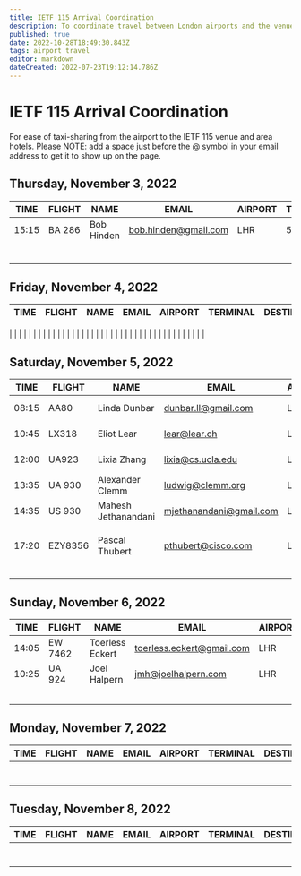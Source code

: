 ```yaml
---
title: IETF 115 Arrival Coordination
description: To coordinate travel between London airports and the venue.
published: true
date: 2022-10-28T18:49:30.843Z
tags: airport travel
editor: markdown
dateCreated: 2022-07-23T19:12:14.786Z
---
```


# IETF 115 Arrival Coordination

For ease of taxi-sharing from the airport to the IETF 115 venue and area hotels. Please NOTE: add a space just before the @ symbol in your email address to get it to show up on the page. 

## Thursday, November 3, 2022

| TIME  |  FLIGHT | NAME  | EMAIL  | AIRPORT  | TERMINAL  |  DESTINATION |
|---|---|---|---|---|---|---|
| 15:15  | BA 286  | Bob Hinden  | bob.hinden@gmail.com  | LHR  | 5  | Hilton Metropole  |
|   |   |   |   |   |   |   |
|   |   |   |   |   |   |   |
|   |   |   |   |   |   |   |
|   |   |   |   |   |   |   |
|   |   |   |   |   |   |   |
|   |   |   |   |   |   |   |


## Friday, November 4, 2022

| TIME  |  FLIGHT | NAME  | EMAIL  | AIRPORT  | TERMINAL  |  DESTINATION |
|---|---|---|---|---|---|---|
| 
|   |   |   |   |   |   |   |
|   |   |   |   |   |   |   |
|   |   |   |   |   |   |   |
|   |   |   |   |   |   |   |
|   |   |   |   |   |   |   |


## Saturday, November 5, 2022

| TIME  |  FLIGHT | NAME  | EMAIL  | AIRPORT  | TERMINAL  |  DESTINATION |
|---|---|---|---|---|---|---|
08:15|AA80 |Linda Dunbar| dunbar.ll@gmail.com| LHR  ||Hilton Metropole||
10:45|LX318 |Eliot Lear| lear@lear.ch| LHR  ||Hilton Metropole||
12:00 | UA923 | Lixia Zhang | lixia@cs.ucla.edu | LHR |  | Hilton Metropole  || 
| 13:35  | UA 930  | Alexander Clemm | ludwig@clemm.org | LHR | | Hilton Metropole ||
| 14:35  | US 930  | Mahesh Jethanandani  | mjethanandani@gmail.com  | LHR  |   | Hilton Metropole  ||   |   |   |   |   |   |   |
|   |   |   |   |   |   |   |
| 17:20  |  EZY8356  | Pascal Thubert  | pthubert@cisco.com  | LGW  |  | MERCURE LONDON PADDINGTON  |   
|   |   |   |   |   |   |   |
|   |   |   |   |   |   |   |
|   |   |   |   |   |   |   |
|   |   |   |   |   |   |   |

## Sunday, November 6, 2022

| TIME  |  FLIGHT | NAME  | EMAIL  | AIRPORT  | TERMINAL  |  DESTINATION |
|---|---|---|---|---|---|---|
| 14:05  | EW 7462  | Toerless Eckert  | toerless.eckert@gmail.com  | LHR  | 2  | Hilton Metropole  |
| 10:25  | UA 924  |  Joel Halpern |  jmh@joelhalpern.com |  LHR | 2  | Hilton Metropole  |
|   |   |   |   |   |   |   |
|   |   |   |   |   |   |   |
|   |   |   |   |   |   |   |
|   |   |   |   |   |   |   |
|   |   |   |   |   |   |   |

## Monday, November 7, 2022

| TIME  |  FLIGHT | NAME  | EMAIL  | AIRPORT  | TERMINAL  |  DESTINATION |
|---|---|---|---|---|---|---|
|   |   |   |   |   |   |   |
|   |   |   |   |   |   |   |
|   |   |   |   |   |   |   |
|   |   |   |   |   |   |   |
|   |   |   |   |   |   |   |
|   |   |   |   |   |   |   |
|   |   |   |   |   |   |   |


## Tuesday, November 8, 2022

| TIME  |  FLIGHT | NAME  | EMAIL  | AIRPORT  | TERMINAL  |  DESTINATION |
|---|---|---|---|---|---|---|
|   |   |   |   |   |   |   |
|   |   |   |   |   |   |   |
|   |   |   |   |   |   |   |
|   |   |   |   |   |   |   |
|   |   |   |   |   |   |   |
|   |   |   |   |   |   |   |
|   |   |   |   |   |   |   |